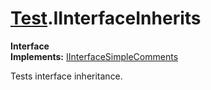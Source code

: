 # [Test](TableOfContents.Test.md).IInterfaceInherits

**Interface**  
**Implements:** [IInterfaceSimpleComments](Test.IInterfaceSimpleComments.md)  

Tests interface inheritance.  

